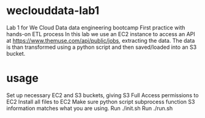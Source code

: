 # weclouddata-lab1
Lab 1 for We Cloud Data data engineering bootcamp
First practice with hands-on ETL process
In this lab we use an EC2 instance to access an API at https://www.themuse.com/api/public/jobs, extracting the data.
The data is than transformed using a python script and then saved/loaded into an S3 bucket.

# usage
Set up necessary EC2 and S3 buckets, giving S3 Full Access permissions to EC2
Install all files to EC2
Make sure python script subprocess function S3 information matches what you are using.
Run ./init.sh
Run ./run.sh
